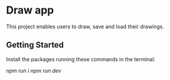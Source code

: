 # Draw app

This project enables users to draw, save and load their drawings.

## Getting Started

Install the packages running these commands in the terminal:

_npm run i
npm run dev_

